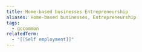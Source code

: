 ```yaml
---
title: Home-based businesses Entrepreneurship
aliases: Home-based businesses, Entrepreneurship
tags:
  - gccommon
relatedTerm:
  - "[[Self employment]]"
---
```

